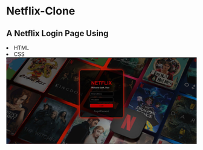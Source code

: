 # Netflix-Clone
<h2>A Netflix Login Page Using</h2>
<li>HTML</li>
<li>CSS</li>

<img src="page.png">
